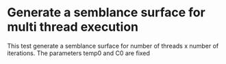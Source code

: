 # Generate a semblance surface for multi thread execution

This test generate a semblance surface for number of threads x number of iterations. The parameters temp0 and C0 are fixed
